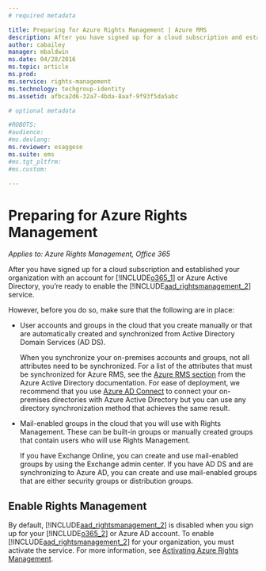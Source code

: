 ```yaml
---
# required metadata

title: Preparing for Azure Rights Management | Azure RMS
description: After you have signed up for a cloud subscription and established your organization with an account for Microsoft Office 365 or Azure Active Directory, you're ready to enable the Rights Management service.
author: cabailey
manager: mbaldwin
ms.date: 04/28/2016
ms.topic: article
ms.prod:
ms.service: rights-management
ms.technology: techgroup-identity
ms.assetid: afbca2d6-32a7-4bda-8aaf-9f93f5da5abc

# optional metadata

#ROBOTS:
#audience:
#ms.devlang:
ms.reviewer: esaggese
ms.suite: ems
#ms.tgt_pltfrm:
#ms.custom:

---
```


# Preparing for Azure Rights Management

*Applies to: Azure Rights Management, Office 365*

After you have signed up for a cloud subscription and established your organization with an account for [!INCLUDE[o365_1](../includes/o365_1_md.md)] or Azure Active Directory, you’re ready to enable the [!INCLUDE[aad_rightsmanagement_2](../includes/aad_rightsmanagement_2_md.md)] service.

However, before you do so, make sure that the following are in place:

-   User accounts and groups in the cloud that you create manually or that are automatically created and synchronized from Active Directory Domain Services (AD DS).

    When you synchronize your on-premises accounts and groups, not all attributes need to be synchronized. For a list of the attributes that must be synchronized for Azure RMS, see the [Azure RMS section](/active-directory/active-directory-aadconnectsync-attributes-synchronized#azure-rms) from the Azure Active Directory documentation. For ease of deployment, we recommend that you use [Azure AD Connect](/active-directory/active-directory-aadconnectsync-whatis) to connect your on-premises directories with Azure Active Directory but you can use any directory synchronization method that achieves the same result.

-   Mail-enabled groups in the cloud that you will use with Rights Management. These can be built-in groups or manually created groups that contain users who will use Rights Management.

    If you have Exchange Online, you can create and use mail-enabled groups by using the Exchange admin center. If you have AD DS and are synchronizing to Azure AD, you can create and use mail-enabled groups that are either security groups or distribution groups.

## Enable Rights Management
By default, [!INCLUDE[aad_rightsmanagement_2](../includes/aad_rightsmanagement_2_md.md)] is disabled when you sign up for your [!INCLUDE[o365_2](../includes/o365_2_md.md)] or Azure AD account. To enable [!INCLUDE[aad_rightsmanagement_2](../includes/aad_rightsmanagement_2_md.md)] for your organization, you must activate the service. For more information, see [Activating Azure Rights Management](../deploy-use/activate-service.md).



